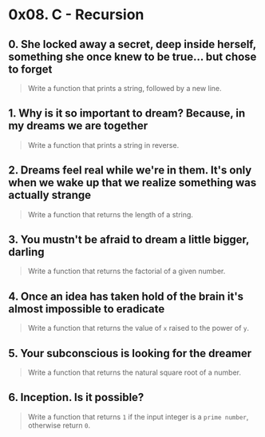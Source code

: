 # 0x08. C - Recursion

## 0. She locked away a secret, deep inside herself, something she once knew to be true... but chose to forget
> Write a function that prints a string, followed by a new line.

## 1. Why is it so important to dream? Because, in my dreams we are together
> Write a function that prints a string in reverse.

## 2. Dreams feel real while we're in them. It's only when we wake up that we realize something was actually strange
> Write a function that returns the length of a string.

## 3. You mustn't be afraid to dream a little bigger, darling
> Write a function that returns the factorial of a given number.

## 4. Once an idea has taken hold of the brain it's almost impossible to eradicate
> Write a function that returns the value of `x` raised to the power of `y`.

## 5. Your subconscious is looking for the dreamer
> Write a function that returns the natural square root of a number.

## 6. Inception. Is it possible?
> Write a function that returns `1` if the input integer is a `prime number`, otherwise return `0`.
